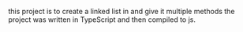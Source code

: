 this project is to create a linked list in and give it 
multiple methods the project was written in TypeScript and 
then compiled to js. 
